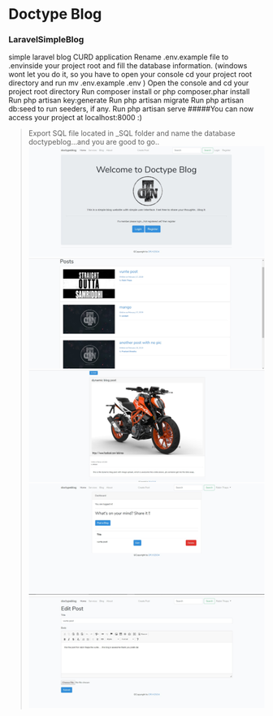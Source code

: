 # Doctype Blog
### LaravelSimpleBlog
simple laravel blog CURD application
Rename .env.example file to .envinside your project root and fill the database information. (windows wont let you do it, so you have to open your console cd your project root directory and run mv .env.example .env )
Open the console and cd your project root directory
Run composer install or php composer.phar install
Run php artisan key:generate
Run php artisan migrate
Run php artisan db:seed to run seeders, if any.
Run php artisan serve
#####You can now access your project at localhost:8000 :)
>Export SQL file located in _SQL folder and name the database doctypeblog...and you are good to go.. 
![](screenshots/1.jpg)
![](screenshots/2.jpg)
![](screenshots/3.jpg)
![](screenshots/4.jpg)
![](screenshots/5.jpg)
